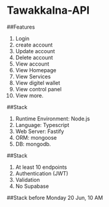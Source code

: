 # Tawakkalna-API


##Features
1. Login
2. create account
3. Update account
4. Delete account
5. View account
6. View Homepage
7. View Services
8. View digitel wallet
9. View control panel
10. View more.


##Stack
1. Runtime Environment: Node.js
2. Language: Typescript
3. Web Server: Fastify
4. ORM: mongoose
5. DB: mongodb.


##Stack
1. At least 10 endpoints
2. Authentication (JWT)
3. Validation
4. No Supabase


##Stack
before Monday 20 Jun, 10 AM
